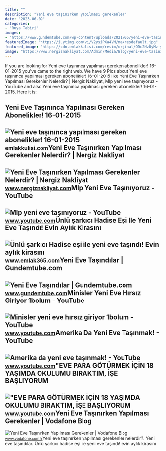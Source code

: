 ```yaml
---
title: ""
description: "Yeni eve taşınırken yapılması gerekenler"
date: "2023-06-09"
categories:
- "Ruya Tabiri"
images:
- "https://www.gundemtube.com/wp-content/uploads/2021/05/yeni-eve-tasindilar-V2hsuxiR-545x308.jpg"
featuredImage: "https://i.ytimg.com/vi/V2ysiPXa4VM/maxresdefault.jpg"
featured_image: "https://cdn.emlakkulisi.com/resim/orjinal/ODc2NzUyMz-yeni-eve-tasininca-yapilmasi-gereken-abonelikler.jpeg"
image: "https://www.nergiznakliyat.com/Admin/Media/Blog/yeni-eve-tasinirken-yapilmasi-gerekenler-nelerdir.jpg"
---
```


If you are looking for Yeni eve taşınınca yapılması gereken abonelikler! 16-01-2015 you've came to the right web. We have 9 Pics about Yeni eve taşınınca yapılması gereken abonelikler! 16-01-2015 like Yeni Eve Taşınırken Yapılması Gerekenler Nelerdir? | Nergiz Nakliyat, Mlp yeni eve taşınıyoruz - YouTube and also Yeni eve taşınınca yapılması gereken abonelikler! 16-01-2015. Here it is:

Yeni Eve Taşınınca Yapılması Gereken Abonelikler! 16-01-2015
------------------------------------------------------------

 ![Yeni eve taşınınca yapılması gereken abonelikler! 16-01-2015](https://cdn.emlakkulisi.com/resim/orjinal/ODc2NzUyMz-yeni-eve-tasininca-yapilmasi-gereken-abonelikler.jpeg) <small>emlakkulisi.com</small>Yeni Eve Taşınırken Yapılması Gerekenler Nelerdir? | Nergiz Nakliyat
--------------------------------------------------------------------

 ![Yeni Eve Taşınırken Yapılması Gerekenler Nelerdir? | Nergiz Nakliyat](https://www.nergiznakliyat.com/Admin/Media/Blog/yeni-eve-tasinirken-yapilmasi-gerekenler-nelerdir.jpg) <small>www.nergiznakliyat.com</small>Mlp Yeni Eve Taşınıyoruz - YouTube
----------------------------------

 ![Mlp yeni eve taşınıyoruz - YouTube](https://i.ytimg.com/vi/E-Jb8w4DI04/maxresdefault.jpg) <small>www.youtube.com</small>Ünlü şarkıcı Hadise Eşi Ile Yeni Eve Taşındı! Evin Aylık Kirasını
-----------------------------------------------------------------

 ![Ünlü şarkıcı Hadise eşi ile yeni eve taşındı! Evin aylık kirasını](https://img.emlak365.com/rcman/Cw1280h720q95gc/storage/old/uploads/2022/05/unlu-sarkici-hadise-esi-ile-yeni-eve-tasindi-yeni-bosanan-ciftin-evini-tuttular.jpg) <small>www.emlak365.com</small>Yeni Eve Taşındılar | Gundemtube.com
------------------------------------

 ![Yeni Eve Taşındılar | Gundemtube.com](https://www.gundemtube.com/wp-content/uploads/2021/05/yeni-eve-tasindilar-V2hsuxiR-545x308.jpg) <small>www.gundemtube.com</small>Minisler Yeni Eve Hırsız Giriyor 1bolum - YouTube
-------------------------------------------------

 ![Minisler yeni eve hırsız giriyor 1bolum - YouTube](https://i.ytimg.com/vi/Mdd7mjXWgTg/maxresdefault.jpg) <small>www.youtube.com</small>Amerika Da Yeni Eve Taşınmak! - YouTube
---------------------------------------

 ![Amerika da yeni eve taşınmak! - YouTube](https://i.ytimg.com/vi/PLRdk_mh1eE/maxresdefault.jpg?sqp=-oaymwEmCIAKENAF8quKqQMa8AEB-AH-CYAC0AWKAgwIABABGGUgWChHMA8=&rs=AOn4CLCW22RWRuRu4mI2PoZlykOesQOagw) <small>www.youtube.com</small>"EVE PARA GÖTÜRMEK İÇİN 18 YAŞIMDA OKULUMU BIRAKTIM, İŞE BAŞLIYORUM
-------------------------------------------------------------------

 !["EVE PARA GÖTÜRMEK İÇİN 18 YAŞIMDA OKULUMU BIRAKTIM, İŞE BAŞLIYORUM](https://i.ytimg.com/vi/V2ysiPXa4VM/maxresdefault.jpg) <small>www.youtube.com</small>Yeni Eve Taşınırken Yapılması Gerekenler | Vodafone Blog
--------------------------------------------------------

 ![Yeni Eve Taşınırken Yapılması Gerekenler | Vodafone Blog](https://cms.vodafone.com.tr/static/img/content/22-09/01/small-gettyimages-sb10066123bb-001.jpg) <small>www.vodafone.com.tr</small>Yeni eve taşınırken yapılması gerekenler nelerdir?. Yeni eve taşındılar. Ünlü şarkıcı hadise eşi ile yeni eve taşındı! evin aylık kirasını
